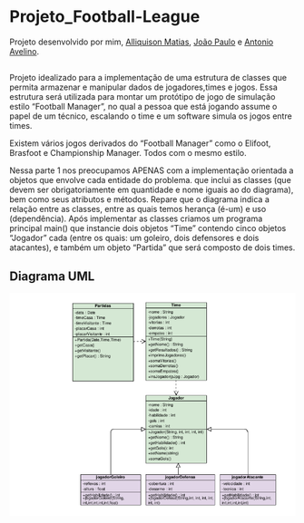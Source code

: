 # Projeto_Football-League

Projeto desenvolvido por mim, [Alliquison Matias](https://github.com/Ally-Matias), [João Paulo](https://github.com/joaopaulonr) e [Antonio Avelino](https://github.com/avelinofaco).
##

Projeto idealizado para a implementação de uma estrutura de classes que permita armazenar e manipular dados de jogadores,times e jogos. Essa estrutura será utilizada para montar um protótipo de jogo de simulação estilo
“Football Manager”, no qual a pessoa que está jogando assume o papel de um técnico, escalando o time e um software simula os jogos entre times.

Existem vários jogos derivados do “Football Manager” como o Elifoot, Brasfoot e Championship Manager. Todos com o mesmo estilo.

Nessa parte 1 nos preocupamos APENAS com a implementação orientada a objetos que envolve cada entidade do problema. que inclui as classes (que devem ser obrigatoriamente em quantidade e nome iguais ao do diagrama), bem como seus atributos e métodos. Repare que o diagrama indica a relação entre as classes, entre as quais temos herança (é-um) e uso (dependência).
Após implementar as classes criamos um programa principal main() que instancie dois objetos “Time” contendo cinco objetos “Jogador” cada (entre os quais: um goleiro, dois defensores e dois atacantes), e também um objeto “Partida” que será composto de dois times.

##

## Diagrama UML

![](UML_projeto.png)
